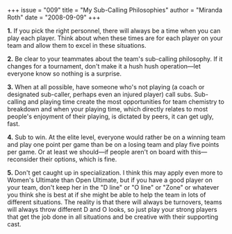 +++
issue = "009"
title = "My Sub-Calling Philosophies"
author = "Miranda Roth"
date = "2008-09-09"
+++

**1.** If you pick the right personnel, there will always be a time when you
can play each player. Think about when these times are for each player on your
team and allow them to excel in these situations.  
  
**2.** Be clear to your teammates about the team's sub-calling philosophy. If
it changes for a tournament, don't make it a hush hush operation—let everyone
know so nothing is a surprise.  
  
**3.** When at all possible, have someone who's not playing (a coach or
designated sub-caller, perhaps even an injured player) call subs. Sub-calling
and playing time create the most opportunities for team chemistry to breakdown
and when your playing time, which directly relates to most people's enjoyment
of their playing, is dictated by peers, it can get ugly, fast.  
  
**4.** Sub to win. At the elite level, everyone would rather be on a winning
team and play one point per game than be on a losing team and play five points
per game. Or at least we should—if people aren't on board with this—reconsider
their options, which is fine.  
  
**5.** Don't get caught up in specialization. I think this may apply even more
to Women's Ultimate than Open Ultimate, but if you have a good player on your
team, don't keep her in the "D line" or "O line" or "Zone" or whatever you
think she is best at if she might be able to help the team in lots of
different situations. The reality is that there will always be turnovers,
teams will always throw different D and O looks, so just play your strong
players that get the job done in all situations and be creative with their
supporting cast.
